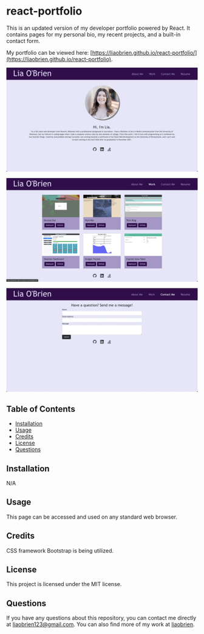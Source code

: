 # react-portfolio

This is an updated version of my developer portfolio powered by React. It contains pages for my personal bio, my recent projects, and a built-in contact form.

My portfolio can be viewed here: [https://liaobrien.github.io/react-portfolio/](https://liaobrien.github.io/react-portfolio).

![screenshot of application](./public/assets/images/screenshot1.png)

![screenshot of application](./public/assets/images/screenshot2.png)

![screenshot of application](./public/assets/images/screenshot3.png)

## Table of Contents

- [Installation](#installation)
- [Usage](#usage)
- [Credits](#credits)
- [License](#license)
- [Questions](#questions)

## Installation

N/A

## Usage

This page can be accessed and used on any standard web browser.

## Credits

CSS framework Bootstrap is being utilized.

## License

This project is licensed under the MIT license.

## Questions

If you have any questions about this repository, you can contact me directly at liaobrien123@gmail.com. You can also find more of my work at [liaobrien](https://github.com/liaobrien).
